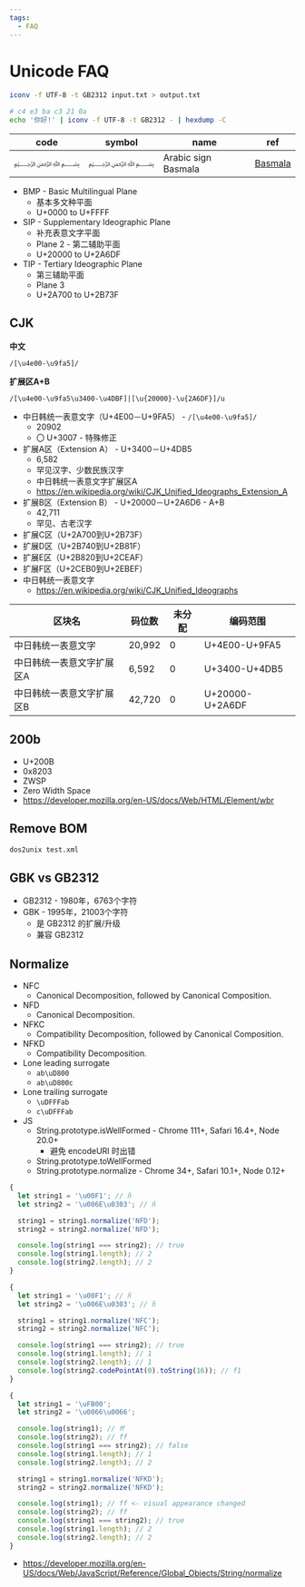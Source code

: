 ```yaml
---
tags:
  - FAQ
---
```


# Unicode FAQ

```bash
iconv -f UTF-8 -t GB2312 input.txt > output.txt

# c4 e3 ba c3 21 0a
echo '你好!' | iconv -f UTF-8 -t GB2312 - | hexdump -C
```

| code     | symbol | name                | ref                                              |
| -------- | ------ | ------------------- | ------------------------------------------------ |
| &#65021; | ﷽      | Arabic sign Basmala | [Basmala](https://en.wikipedia.org/wiki/Basmala) |

- BMP - Basic Multilingual Plane
  - 基本多文种平面
  - U+0000 to U+FFFF
- SIP - Supplementary Ideographic Plane
  - 补充表意文字平面
  - Plane 2 - 第二辅助平面
  - U+20000 to U+2A6DF
- TIP - Tertiary Ideographic Plane
  - 第三辅助平面
  - Plane 3
  - U+2A700 to U+2B73F

## CJK

**中文**

```
/[\u4e00-\u9fa5]/
```

**扩展区A+B**

```
/[\u4e00-\u9fa5\u3400-\u4DBF]|[\u{20000}-\u{2A6DF}]/u
```

- 中日韩统一表意文字（U+4E00－U+9FA5） - `/[\u4e00-\u9fa5]/`
  - 20902
  - 〇 U+3007 - 特殊修正
- 扩展A区（Extension A） - U+3400－U+4DB5
  - 6,582
  - 罕见汉字、少数民族汉字
  - 中日韩统一表意文字扩展区A
  - https://en.wikipedia.org/wiki/CJK_Unified_Ideographs_Extension_A
- 扩展B区（Extension B） - U+20000－U+2A6D6 - A+B
  - 42,711
  - 罕见、古老汉字
- 扩展C区（U+2A700到U+2B73F）
- 扩展D区（U+2B740到U+2B81F）
- 扩展E区（U+2B820到U+2CEAF）
- 扩展F区（U+2CEB0到U+2EBEF）
- 中日韩统一表意文字
  - https://en.wikipedia.org/wiki/CJK_Unified_Ideographs

| 区块名                    | 码位数 | 未分配 | 编码范围        |
| ------------------------- | ------ | ------ | --------------- |
| 中日韩统一表意文字        | 20,992 | 0      | U+4E00-U+9FA5   |
| 中日韩统一表意文字扩展区A | 6,592  | 0      | U+3400-U+4DB5   |
| 中日韩统一表意文字扩展区B | 42,720 | 0      | U+20000-U+2A6DF |

## 200b

- U+200B
- 0x8203
- ZWSP
- Zero Width Space
- https://developer.mozilla.org/en-US/docs/Web/HTML/Element/wbr

## Remove BOM

```bash
dos2unix test.xml
```

## GBK vs GB2312

- GB2312 - 1980年，6763个字符
- GBK - 1995年，21003个字符
  - 是 GB2312 的扩展/升级
  - 兼容 GB2312

## Normalize

- NFC
  - Canonical Decomposition, followed by Canonical Composition.
- NFD
  - Canonical Decomposition.
- NFKC
  - Compatibility Decomposition, followed by Canonical Composition.
- NFKD
  - Compatibility Decomposition.
- Lone leading surrogate
  - `ab\uD800`
  - `ab\uD800c`
- Lone trailing surrogate
  - `\uDFFFab`
  - `c\uDFFFab`
- JS
  - String.prototype.isWellFormed - Chrome 111+, Safari 16.4+, Node 20.0+
    - 避免 encodeURI 时出错
  - String.prototype.toWellFormed
  - String.prototype.normalize - Chrome 34+, Safari 10.1+, Node 0.12+

```js
{
  let string1 = '\u00F1'; // ñ
  let string2 = '\u006E\u0303'; // ñ

  string1 = string1.normalize('NFD');
  string2 = string2.normalize('NFD');

  console.log(string1 === string2); // true
  console.log(string1.length); // 2
  console.log(string2.length); // 2
}

{
  let string1 = '\u00F1'; // ñ
  let string2 = '\u006E\u0303'; // ñ

  string1 = string1.normalize('NFC');
  string2 = string2.normalize('NFC');

  console.log(string1 === string2); // true
  console.log(string1.length); // 1
  console.log(string2.length); // 1
  console.log(string2.codePointAt(0).toString(16)); // f1
}

{
  let string1 = '\uFB00';
  let string2 = '\u0066\u0066';

  console.log(string1); // ﬀ
  console.log(string2); // ff
  console.log(string1 === string2); // false
  console.log(string1.length); // 1
  console.log(string2.length); // 2

  string1 = string1.normalize('NFKD');
  string2 = string2.normalize('NFKD');

  console.log(string1); // ff <- visual appearance changed
  console.log(string2); // ff
  console.log(string1 === string2); // true
  console.log(string1.length); // 2
  console.log(string2.length); // 2
}
```

- https://developer.mozilla.org/en-US/docs/Web/JavaScript/Reference/Global_Objects/String/normalize
